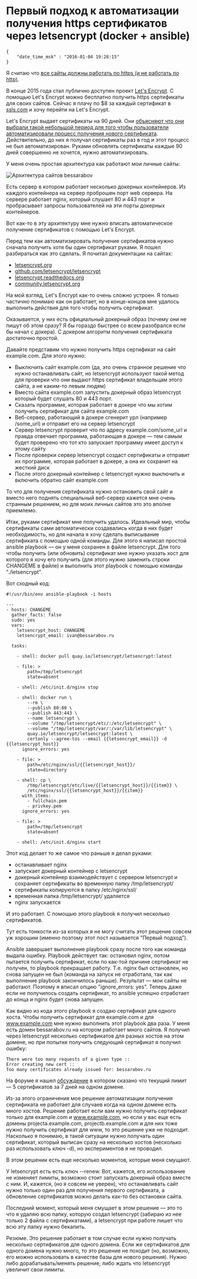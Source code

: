 # Первый подход к автоматизации получения https сертификатов через letsencrypt (docker + ansible)

```
{
    "date_time_msk" : "2016-01-04 19:28:15"
}
```

Я считаю что [все сайты должны работать по https (и не работать по
http)](https://ivan.bessarabov.ru/blog/why-every-site-should-use-https).

В конце 2015 года стал публично доступен проект [Let's
Encrypt](https://letsencrypt.org/). С помощью Let's Encrypt можно бесплатно
получить https сертификаты для своих сайтов. Сейчас я плачу по $8 за каждый
сертификат в [ssls.com](https://www.ssls.com/) и хочу перейти на Let's
Encrypt.

Let's Encrypt выдает сертификаты на 90 дней. Они [объясняют что они выбрали
такой небольшой период для того чтобы пользователи автоматизировали процесс
получения нового сертификата](https://letsencrypt.org/2015/11/09/why-90-days.html).
Действительно, до них я получал сертификаты раз в год и этот процесс не был
автоматизирован. Руками обновлять сертификаты каждые 90 дней совершенно не
хочется, нужно автоматизировать.

У меня очень простая архитектура как работают мои личные сайты:

![Архитектура сайтов bessarabov](https://upload.bessarabov.ru/bessarabov/dMWPqhI6F_tTNCUJl2F2N-rpvhM.jpg)

Есть сервер в котором работает несколько докерных контейнеров. Из каждого
контейнера на сервер проброшен порт web сервера. На сервере работает
nginx, который слушает 80 и 443 порт и пробрасывает запросы пользователей
на эти порты докерных контейнеров.

Вот как-то в эту архитектуру мне нужно вписать автоматическое получение
сертификатов с помощью Let's Encrypt.

Перед тем как автоматизировать получение сертификатов нужно сначала получить
хотя бы один сертификат руками. Я пошел разбираться как это сделать. Я
почитал документации на сайтах:

 * [letsencrypt.org](https://letsencrypt.org)
 * [github.com/letsencrypt/letsencrypt](https://github.com/letsencrypt/letsencrypt)
 * [letsencrypt.readthedocs.org](https://letsencrypt.readthedocs.org/en/latest/)
 * [community.letsencrypt.org](https://community.letsencrypt.org/)

На мой взгляд, Let's Encrypt как-то очень сложно устроен. Я только частично
понимаю как он работает, но в конце-концов мне удалось выполнить действия
для того чтобы получить сертификат.

Оказывается, у них есть официальный докерный образ (почему они не пишут об
этом сразу? Я бы гораздо быстрее со всем разобрался если бы начал с докера).
С докером алгоритм получения сертификата достаточно простой.

Давайте представим что нужно получить https сертификат на сайт example.com.
Для этого нужно:

 * Выключить сайт example.com (да, это очень странное решение что нужно
   останавливать сайт, но letsencrypt используют такой метод для проверки что
   они выдают https сертификат владельцам этого сайта, а не каким-то левым
   людям)
 * Вместо сайта example.com запустить докерный образ letsencrypt который
   будет слушать 80 и 443 порт.
 * Сказать программе, которая работает в докере что мы хотим получить
   сертификат для сайта example.com
 * Веб-сервер, работающий в докере сгенерит урл (например /some_url) и отправит
   его на сервер letsencrypt
 * Сервер letsencrypt проверит что по адресу example.com/some_url
   и правда отвечает программа, работающая в докере — тем самым
   будет проверено что тот кто запускает программу имеет доступ к этому сайту
 * После проверки сервер letsencrypt создаст сертификаты и отправит их
   программе, которая работает в докере, а она их сохранит на жесткий диск
 * После этого докерный контейнер с letsencrypt нужно выключить и включить
   обратно сайт example.com

То что для получения сертификата нужно остановить свой сайт и вместо него
поднять специальный веб-сервер кажется мне очень странным решением, но для
моих личных сайтов это это вполне приемлемо.

Итак, руками сертификат мне получить удалось. Идеальный мир, чтобы сертификаты
сами автоматически создавались когда в них будет необходимость, но для начала
я хочу сделать выписывание сертификата с помощью одной команды. Для этого
я написал простой ansible playbook — он у меня сохранен в файле letsencrypt.
Для того чтобы получить (или обновить) сертификат мне нужно указать хост для
которого я хочу его получить (для этого нужно заменить строки CHANGEME в
файле) и выполнить этот playbook с помощью команды "./letsencrypt".

Вот сходный код:

    #!/usr/bin/env ansible-playbook -i hosts

    ---
    - hosts: CHANGEME
      gather_facts: false
      sudo: yes
      vars:
        letsencrypt_host: CHANGEME
        letsencrypt_email: ivan@bessarabov.ru

      tasks:

        - shell: docker pull quay.io/letsencrypt/letsencrypt:latest

        - file: >
            path=/tmp/letsencrypt
            state=absent

        - shell: /etc/init.d/nginx stop

        - shell: docker run \
            --rm \
            --publish 80:80 \
            --publish 443:443 \
            --name letsencrypt \
            --volume "/tmp/letsencrypt/etc/:/etc/letsencrypt" \
            --volume "/tmp/letsencrypt/var/:/var/lib/letsencrypt" \
            quay.io/letsencrypt/letsencrypt:latest \
            certonly --agree-tos --email {{letsencrypt_email}} -d {{letsencrypt_host}}
          ignore_errors: yes

        - file: >
            path=/etc/nginx/ssl/{{letsencrypt_host}}/
            state=directory

        - shell: cp \
            /tmp/letsencrypt/etc/live/{{letsencrypt_host}}/{{item}} \
            /etc/nginx/ssl/{{letsencrypt_host}}/{{item}}
          with_items:
            - fullchain.pem
            - privkey.pem
          ignore_errors: yes

        - file: >
            path=/tmp/letsencrypt
            state=absent

        - shell: /etc/init.d/nginx start

Этот код делает то же самое что раньше я делал руками:

 * останавливает nginx
 * запускает докерный контейнер с letsencrypt
 * докерный контейнер взаимодействует с сервером letsencrypt и сохраняет
   сертификаты во временную папку /tmp/letsencrypt/
 * сертификаты копируются в папку /etc/nginx/ssl/
 * временная папка /tmp/letsencrypt/ удаляется
 * nginx запускается

И это работает. С помощью этого playbook я получил несколько сертификатов.

Тут есть тонкости из-за которых я не могу считать этот решение совсем уж
хорошим (именно поэтому этот пост называется "Первый подход").

Ansible завершает выполнение playbook сразу после того как команда
выдала ошибку. Playbook действует так: остановил nginx, потом пытается
получить сертификат, если по как-той причине сертификат не получен, то
playbook прекращает работу. Т.е. nginx был остановлен, но снова запущен не
был (команда на запуск не отработала, так как выполнение playbook закончилось
раньше). Результат — мои сайты не работают. Поэтому я вписал опцию
"ignore_errors: yes". Теперь даже если не получилось создать сертификат, то
ansible успешно отработает до конца и nginx будет снова запущен.

Как видно из кода этого playbook я создаю сертификат для одного хоста.
Чтобы получить сертификат для example.com и для www.example.com мне нужно
выполнить этот playbook два раза. У меня есть домен bessarabov.ru на котором
работает много сайтов. Я получил через letsencrypt несколько сертификатов
для разных хостов на этом домене, но при попытке получить следующий сертификат
я получил ошибку:

    There were too many requests of a given type ::
    Error creating new cert ::
    Too many certificates already issued for: bessarabov.ru

На форуме я нашел [обсуждение](https://community.letsencrypt.org/t/too-many-certificates-already-issued/6481)
в котором сказано что текущий лимит — 5 сертификатов за 7 дней на одном
домене.

Из-за этого ограничения мое решение автоматизации получения сертификата не
работает для случаев когда на одном домене есть много хостов. Решение
работает если вам нужно получить сертификат только для example.com и
www.example.com, но если у вас еще есть домены projecta.example.com,
projectb.example.com и для них тоже нужно получить сертификат для www, то
это решение уже не подходит. Насколько я понимаю, в такой ситуации нужно
получать один сертификат, который выписан сразу на несколько хостов
(несколько раз использовать ключ -d), но экспериментов я не проводил.

В этом решении есть еще несколько моментов, которые меня смущают.

У letsencrypt есть есть ключ --renew. Вот, кажется, его использование не
изменяет лимиты, возможно стоит запускать докерный образ вместе с ним. И,
кажется, (но я совсем не уверен), что останавливать сайт нужно только один
раз для получения первого сертификата, а обновление сертификатов можно делать
как-то без остановки сайта.

Последний момент, который меня смущает в этом решение — это то что я удаляю
всю папку, которую создал letsencrypt (забираю из нее только 2 файла с
сертификатами), а letsencrypt при работе пишет что всю эту папку нужно
бекапить.

Резюме. Это решение работает в том случае если нужно получать несколько
сертификатов для одного домена. Если же сертификатов для одного домена
нужно много, то это решение не походит (но, возможно, его можно использовать
в качестве базы для нового решения). Нужно либо дорабатывать/менять решение,
либо ждать что letsencrypt увеличит свои лимиты.
